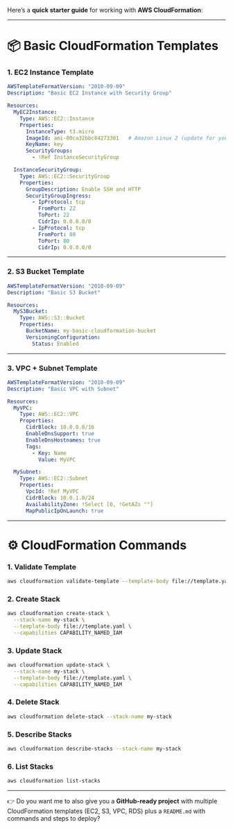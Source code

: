 Here’s a **quick starter guide** for working with **AWS CloudFormation**:

---

# 📦 **Basic CloudFormation Templates**

### 1. **EC2 Instance Template**

```yaml
AWSTemplateFormatVersion: "2010-09-09"
Description: "Basic EC2 Instance with Security Group"

Resources:
  MyEC2Instance:
    Type: AWS::EC2::Instance
    Properties:
      InstanceType: t3.micro
      ImageId: ami-00ca32bbc84273381   # Amazon Linux 2 (update for your region)
      KeyName: key
      SecurityGroups:
        - !Ref InstanceSecurityGroup

  InstanceSecurityGroup:
    Type: AWS::EC2::SecurityGroup
    Properties:
      GroupDescription: Enable SSH and HTTP
      SecurityGroupIngress:
        - IpProtocol: tcp
          FromPort: 22
          ToPort: 22
          CidrIp: 0.0.0.0/0
        - IpProtocol: tcp
          FromPort: 80
          ToPort: 80
          CidrIp: 0.0.0.0/0
```

---

### 2. **S3 Bucket Template**

```yaml
AWSTemplateFormatVersion: "2010-09-09"
Description: "Basic S3 Bucket"

Resources:
  MyS3Bucket:
    Type: AWS::S3::Bucket
    Properties:
      BucketName: my-basic-cloudformation-bucket
      VersioningConfiguration:
        Status: Enabled
```

---

### 3. **VPC + Subnet Template**

```yaml
AWSTemplateFormatVersion: "2010-09-09"
Description: "Basic VPC with Subnet"

Resources:
  MyVPC:
    Type: AWS::EC2::VPC
    Properties:
      CidrBlock: 10.0.0.0/16
      EnableDnsSupport: true
      EnableDnsHostnames: true
      Tags:
        - Key: Name
          Value: MyVPC

  MySubnet:
    Type: AWS::EC2::Subnet
    Properties:
      VpcId: !Ref MyVPC
      CidrBlock: 10.0.1.0/24
      AvailabilityZone: !Select [0, !GetAZs ""]
      MapPublicIpOnLaunch: true
```

---

# ⚙️ **CloudFormation Commands**

### 1. **Validate Template**

```bash
aws cloudformation validate-template --template-body file://template.yaml
```

### 2. **Create Stack**

```bash
aws cloudformation create-stack \
  --stack-name my-stack \
  --template-body file://template.yaml \
  --capabilities CAPABILITY_NAMED_IAM
```

### 3. **Update Stack**

```bash
aws cloudformation update-stack \
  --stack-name my-stack \
  --template-body file://template.yaml \
  --capabilities CAPABILITY_NAMED_IAM
```

### 4. **Delete Stack**

```bash
aws cloudformation delete-stack --stack-name my-stack
```

### 5. **Describe Stacks**

```bash
aws cloudformation describe-stacks --stack-name my-stack
```

### 6. **List Stacks**

```bash
aws cloudformation list-stacks
```

---

👉 Do you want me to also give you a **GitHub-ready project** with multiple CloudFormation templates (EC2, S3, VPC, RDS) plus a `README.md` with commands and steps to deploy?
